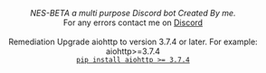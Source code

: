  

<p align="center">
  <i>NES-BETA a multi purpose Discord bot Created By me.</i><br>
  For any errors contact me on <a href="https://dsc.gg/docker"> Discord </a>
  <br><br>
  Remediation
  Upgrade aiohttp to version 3.7.4 or later. For example:
  aiohttp>=3.7.4 <br>
  <a href="https://pypi.org/project/aiohttp/3.7.4/" rel="nofollow"><code>pip install aiohttp &gt;= 3.7.4</code></a>
</p>

